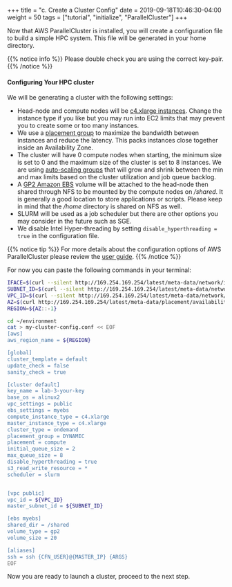+++
title = "c. Create a Cluster Config"
date = 2019-09-18T10:46:30-04:00
weight = 50
tags = ["tutorial", "initialize", "ParallelCluster"]
+++

Now that AWS ParallelCluster is installed, you will create a configuration file to build a simple HPC system. This file will be generated in your home directory.

{{% notice info %}}
Please double check you are using the correct key-pair.
{{% /notice %}}

#### Configuring Your HPC cluster

We will be generating a cluster with the following settings:

- Head-node and compute nodes will be [c4.xlarge instances](https://aws.amazon.com/ec2/instance-types/). Change the instance type if you like but you may run into EC2 limits that may prevent you to create some or too many instances.
- We use a [placement group](https://docs.aws.amazon.com/AWSEC2/latest/UserGuide/placement-groups.html#placement-groups-cluster) to maximize the bandwidth between instances and reduce the latency. This packs instances close together inside an Availability Zone.
- The cluster will have 0 compute nodes when starting, the minimum size is set to 0 and the maximum size of the cluster is set to 8 instances. We are using [auto-scaling groups](https://docs.aws.amazon.com/autoscaling/ec2/userguide/AutoScalingGroup.html) that will grow and shrink between the min and max limits based on the cluster utilization and job queue backlog.
- A [GP2 Amazon EBS](https://docs.aws.amazon.com/AWSEC2/latest/UserGuide/AmazonEBS.html) volume will be attached to the head-node then shared through NFS to be mounted by the compute nodes on */shared*. It is generally a good location to store applications or scripts. Please keep in mind that the */home* directory is shared on NFS as well.
- SLURM will be used as a job scheduler but there are other options you may consider in the future such as SGE.
- We disable Intel Hyper-threading by setting `disable_hyperthreading = true` in the configuration file.

{{% notice tip %}}
For more details about the configuration options of AWS ParallelCluster please review the [user guide](https://docs.aws.amazon.com/parallelcluster/latest/ug/what-is-aws-parallelcluster.html).
{{% /notice %}}


For now you can paste the following commands in your terminal:

```bash
IFACE=$(curl --silent http://169.254.169.254/latest/meta-data/network/interfaces/macs/)
SUBNET_ID=$(curl --silent http://169.254.169.254/latest/meta-data/network/interfaces/macs/${IFACE}/subnet-id)
VPC_ID=$(curl --silent http://169.254.169.254/latest/meta-data/network/interfaces/macs/${IFACE}/vpc-id)
AZ=$(curl http://169.254.169.254/latest/meta-data/placement/availability-zone)
REGION=${AZ::-1}

cd ~/environment
cat > my-cluster-config.conf << EOF
[aws]
aws_region_name = ${REGION}

[global]
cluster_template = default
update_check = false
sanity_check = true

[cluster default]
key_name = lab-3-your-key
base_os = alinux2
vpc_settings = public
ebs_settings = myebs
compute_instance_type = c4.xlarge
master_instance_type = c4.xlarge
cluster_type = ondemand
placement_group = DYNAMIC
placement = compute
initial_queue_size = 2
max_queue_size = 8
disable_hyperthreading = true
s3_read_write_resource = *
scheduler = slurm


[vpc public]
vpc_id = ${VPC_ID}
master_subnet_id = ${SUBNET_ID}

[ebs myebs]
shared_dir = /shared
volume_type = gp2
volume_size = 20

[aliases]
ssh = ssh {CFN_USER}@{MASTER_IP} {ARGS}
EOF
```

Now you are ready to launch a cluster, proceed to the next step.
